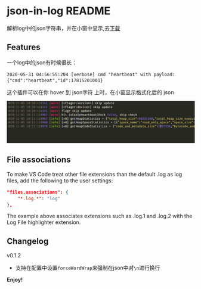 # json-in-log README

解析log中的json字符串，并在小窗中显示,去[下载](https://marketplace.visualstudio.com/items?itemName=imgss.json-in-log)
## Features

一个log中的json有时候很长：

```log
2020-05-31 04:56:55:204 [verbose] cmd "heartbeat" with payload: {"cmd":"heartbeat","id":17815201001}
```
这个插件可以在你 hover 到 json字符 上时，在小窗显示格式化后的 json

![example](./img/example.gif)

## File associations
To make VS Code treat other file extensions than the default .log as log files, add the following to the user settings:

```json
"files.associations": {
    "*.log.*": "log"
},
```

The example above associates extensions such as .log.1 and .log.2 with the Log File highlighter extension.

## Changelog

v0.1.2

- 支持在配置中设置`forceWordWrap`来强制在json中对`\n`进行换行

**Enjoy!**

